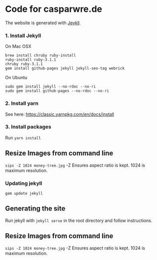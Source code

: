 Code for casparwre.de
============

The website is generated with [Jeykll](https://jekyllrb.com/).

### 1. Install Jekyll
On Mac OSX
```
brew install chruby ruby-install
ruby-install ruby-3.1.1
chruby ruby-3.1.1 
gem install github-pages jekyll jekyll-seo-tag webrick
```

On Ubuntu
```sudo apt-get install ruby ruby-dev make gcc nodejs
sudo gem install jekyll --no-rdoc --no-ri
sudo gem install github-pages --no-rdoc --no-ri
```

###  2. Install yarn

See here: https://classic.yarnpkg.com/en/docs/install

### 3. Install packages

Run `yarn install`


## Resize Images from command line
 `sips -Z 1024 money-tree.jpg` 
 -Z Ensures aspect ratio is kept. 1024 is maximum resolution. 


### Updating jekyll
`gem update jekyll`

## Generating the site

Run jekyll with `jekyll serve` in the root directory and follow instructions.

## Resize Images from command line
 `sips -Z 1024 money-tree.jpg` 
 -Z Ensures aspect ratio is kept. 1024 is maximum resolution. 